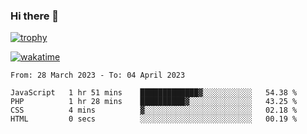 ### Hi there 👋

[![trophy](https://github-profile-trophy.vercel.app/?username=cxnky&theme=dracula)](https://github.com/ryo-ma/github-profile-trophy)

[![wakatime](https://wakatime.com/badge/user/1c39c599-5497-41b9-a5be-2c4676e7fd23.svg)](https://wakatime.com/@1c39c599-5497-41b9-a5be-2c4676e7fd23)
<!--START_SECTION:waka-->

```text
From: 28 March 2023 - To: 04 April 2023

JavaScript   1 hr 51 mins    █████████████▓░░░░░░░░░░░   54.38 %
PHP          1 hr 28 mins    ██████████▓░░░░░░░░░░░░░░   43.25 %
CSS          4 mins          ▓░░░░░░░░░░░░░░░░░░░░░░░░   02.18 %
HTML         0 secs          ░░░░░░░░░░░░░░░░░░░░░░░░░   00.19 %
```

<!--END_SECTION:waka-->
